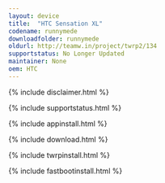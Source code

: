 ```yaml
---
layout: device
title:  "HTC Sensation XL"
codename: runnymede
downloadfolder: runnymede
oldurl: http://teamw.in/project/twrp2/134
supportstatus: No Longer Updated
maintainer: None
oem: HTC
---
```


{% include disclaimer.html %}

{% include supportstatus.html %}

{% include appinstall.html %}

{% include download.html %}

{% include twrpinstall.html %}

{% include fastbootinstall.html %}

